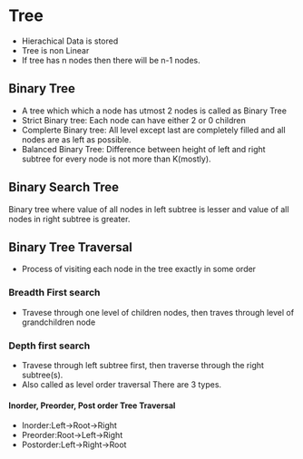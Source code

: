 # Tree
* Hierachical  Data is stored
* Tree is non Linear
* If tree has n nodes then there will be n-1 nodes.

## Binary Tree
* A tree which which a node has utmost 2 nodes is called as Binary Tree
* Strict Binary tree: Each node can have either 2 or 0 children
* Complerte Binary tree: All level except last are completely filled and all nodes are as left as possible.
* Balanced Binary Tree: Difference between height of left and right subtree for every node is not more than K(mostly).

## Binary Search Tree
Binary tree where value of all nodes in left subtree is lesser and value of all nodes in right subtree is greater.

## Binary Tree Traversal
* Process of visiting each node in the tree exactly in some order
### Breadth First search
* Travese through one level of children nodes, then traves through level of grandchildren node
### Depth first search
* Travese through left subtree first, then traverse through the right subtree(s).
* Also called as level order traversal
There are 3 types.
#### Inorder, Preorder, Post order Tree Traversal
* Inorder:Left->Root->Right
* Preorder:Root->Left->Right
* Postorder:Left->Right->Root